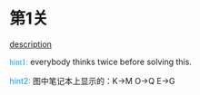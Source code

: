 # 第1关

[description](http://www.pythonchallenge.com/pc/def/map.html)


<font color=#0099ff face="黑体">hint1:</font> 
everybody thinks twice before solving this.  

<font color=#0099ff >hint2:</font> 
图中笔记本上显示的：K->M O->Q E->G  


